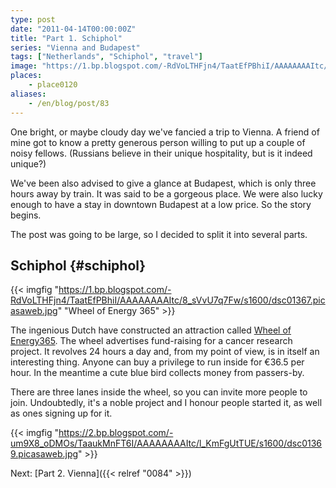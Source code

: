 ```yaml
---
type: post
date: "2011-04-14T00:00:00Z"
title: "Part 1. Schiphol"
series: "Vienna and Budapest"
tags: ["Netherlands", "Schiphol", "travel"]
image: "https://1.bp.blogspot.com/-RdVoLTHFjn4/TaatEfPBhiI/AAAAAAAAItc/8_sVvU7q7Fw/s1600/dsc01367.picasaweb.jpg"
places:
    - place0120
aliases:
    - /en/blog/post/83
---
```


One bright, or maybe cloudy day we've fancied a trip to Vienna. A friend of mine got to know a pretty generous person willing to put up a couple of noisy fellows. (Russians believe in their unique hospitality, but is it indeed unique?)

<!--more-->

We've been also advised to give a glance at Budapest, which is only three hours away by train. It was said to be a gorgeous place. We were also lucky enough to have a stay in downtown Budapest at a low price. So the story begins.

The post was going to be large, so I decided to split it into several parts.

## Schiphol {#schiphol}

{{< imgfig "https://1.bp.blogspot.com/-RdVoLTHFjn4/TaatEfPBhiI/AAAAAAAAItc/8_sVvU7q7Fw/s1600/dsc01367.picasaweb.jpg" "Wheel of Energy 365" >}}

The ingenious Dutch have constructed an attraction called [Wheel of Energy365](http://www.wheelofenergy.org/). The wheel advertises fund-raising for a cancer research project. It revolves 24 hours a day and, from my point of view, is in itself an interesting thing. Anyone can buy a privilege to run inside for €36.5 per hour. In the meantime a cute blue bird collects money from passers-by.

There are three lanes inside the wheel, so you can invite more people to join. Undoubtedly, it's a noble project and I honour people started it, as well as ones signing up for it.

{{< imgfig "https://2.bp.blogspot.com/-um9X8_oDMOs/TaaukMnFT6I/AAAAAAAAItc/l_KmFgUtTUE/s1600/dsc01369.picasaweb.jpg" >}}

Next: [Part 2. Vienna]({{< relref "0084" >}})
